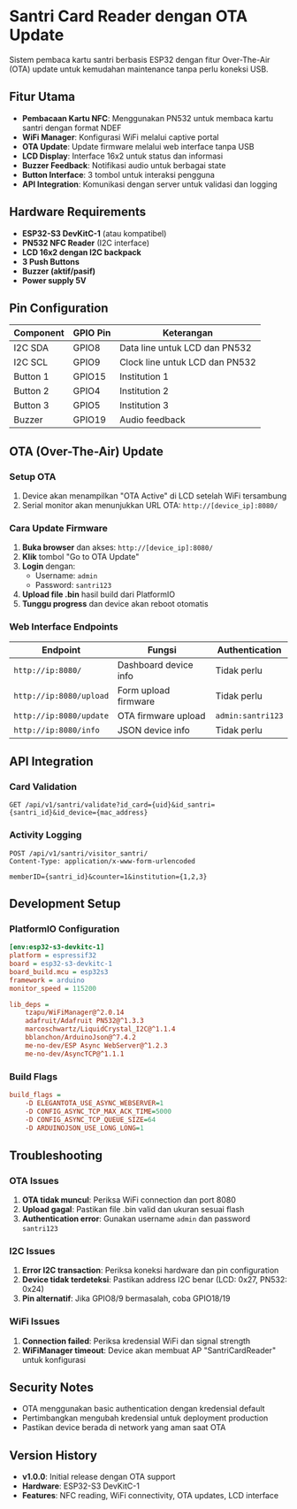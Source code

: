 # Santri Card Reader dengan OTA Update

Sistem pembaca kartu santri berbasis ESP32 dengan fitur Over-The-Air (OTA) update untuk kemudahan maintenance tanpa perlu koneksi USB.

## Fitur Utama

- **Pembacaan Kartu NFC**: Menggunakan PN532 untuk membaca kartu santri dengan format NDEF
- **WiFi Manager**: Konfigurasi WiFi melalui captive portal
- **OTA Update**: Update firmware melalui web interface tanpa USB
- **LCD Display**: Interface 16x2 untuk status dan informasi
- **Buzzer Feedback**: Notifikasi audio untuk berbagai state
- **Button Interface**: 3 tombol untuk interaksi pengguna
- **API Integration**: Komunikasi dengan server untuk validasi dan logging

## Hardware Requirements

- **ESP32-S3 DevKitC-1** (atau kompatibel)
- **PN532 NFC Reader** (I2C interface)
- **LCD 16x2 dengan I2C backpack**
- **3 Push Buttons**
- **Buzzer (aktif/pasif)**
- **Power supply 5V**

## Pin Configuration

| Component | GPIO Pin | Keterangan |
|-----------|----------|------------|
| I2C SDA | GPIO8 | Data line untuk LCD dan PN532 |
| I2C SCL | GPIO9 | Clock line untuk LCD dan PN532 |
| Button 1 | GPIO15 | Institution 1 |
| Button 2 | GPIO4 | Institution 2 |
| Button 3 | GPIO5 | Institution 3 |
| Buzzer | GPIO19 | Audio feedback |

## OTA (Over-The-Air) Update

### Setup OTA
1. Device akan menampilkan "OTA Active" di LCD setelah WiFi tersambung
2. Serial monitor akan menunjukkan URL OTA: `http://[device_ip]:8080/`

### Cara Update Firmware
1. **Buka browser** dan akses: `http://[device_ip]:8080/`
2. **Klik** tombol "Go to OTA Update"
3. **Login** dengan:
   - Username: `admin`
   - Password: `santri123`
4. **Upload file .bin** hasil build dari PlatformIO
5. **Tunggu progress** dan device akan reboot otomatis

### Web Interface Endpoints

| Endpoint | Fungsi | Authentication |
|----------|--------|----------------|
| `http://ip:8080/` | Dashboard device info | Tidak perlu |
| `http://ip:8080/upload` | Form upload firmware | Tidak perlu |
| `http://ip:8080/update` | OTA firmware upload | `admin:santri123` |
| `http://ip:8080/info` | JSON device info | Tidak perlu |

## API Integration

### Card Validation
```http
GET /api/v1/santri/validate?id_card={uid}&id_santri={santri_id}&id_device={mac_address}
```

### Activity Logging
```http
POST /api/v1/santri/visitor_santri/
Content-Type: application/x-www-form-urlencoded

memberID={santri_id}&counter=1&institution={1,2,3}
```

## Development Setup

### PlatformIO Configuration
```ini
[env:esp32-s3-devkitc-1]
platform = espressif32
board = esp32-s3-devkitc-1
board_build.mcu = esp32s3
framework = arduino
monitor_speed = 115200

lib_deps =
    tzapu/WiFiManager@^2.0.14
    adafruit/Adafruit PN532@^1.3.3
    marcoschwartz/LiquidCrystal_I2C@^1.1.4
    bblanchon/ArduinoJson@^7.4.2
    me-no-dev/ESP Async WebServer@^1.2.3
    me-no-dev/AsyncTCP@^1.1.1
```

### Build Flags
```ini
build_flags =
    -D ELEGANTOTA_USE_ASYNC_WEBSERVER=1
    -D CONFIG_ASYNC_TCP_MAX_ACK_TIME=5000
    -D CONFIG_ASYNC_TCP_QUEUE_SIZE=64
    -D ARDUINOJSON_USE_LONG_LONG=1
```

## Troubleshooting

### OTA Issues
1. **OTA tidak muncul**: Periksa WiFi connection dan port 8080
2. **Upload gagal**: Pastikan file .bin valid dan ukuran sesuai flash
3. **Authentication error**: Gunakan username `admin` dan password `santri123`

### I2C Issues
1. **Error I2C transaction**: Periksa koneksi hardware dan pin configuration
2. **Device tidak terdeteksi**: Pastikan address I2C benar (LCD: 0x27, PN532: 0x24)
3. **Pin alternatif**: Jika GPIO8/9 bermasalah, coba GPIO18/19

### WiFi Issues
1. **Connection failed**: Periksa kredensial WiFi dan signal strength
2. **WiFiManager timeout**: Device akan membuat AP "SantriCardReader" untuk konfigurasi

## Security Notes

- OTA menggunakan basic authentication dengan kredensial default
- Pertimbangkan mengubah kredensial untuk deployment production
- Pastikan device berada di network yang aman saat OTA

## Version History

- **v1.0.0**: Initial release dengan OTA support
- **Hardware**: ESP32-S3 DevKitC-1
- **Features**: NFC reading, WiFi connectivity, OTA updates, LCD interface